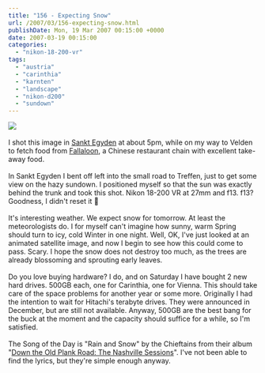```yaml
---
title: "156 - Expecting Snow"
url: /2007/03/156-expecting-snow.html
publishDate: Mon, 19 Mar 2007 00:15:00 +0000
date: 2007-03-19 00:15:00
categories: 
  - "nikon-18-200-vr"
tags: 
  - "austria"
  - "carinthia"
  - "karnten"
  - "landscape"
  - "nikon-d200"
  - "sundown"
---
```

<a href="https://d25zfm9zpd7gm5.cloudfront.net/1200x1200/2007/20070318_170936_ps.jpg"><img src="https://d25zfm9zpd7gm5.cloudfront.net/0600x0600/2007/20070318_170936_ps.jpg"/></a><br/><br/>I shot this image in <a href="http://maps.google.com/maps?f=q&hl=en&q=Sankt+Egyden+Velden+am+W%C3%B6rther+See,+Austria&layer=&ie=UTF8&sll=46.576563,14.065247&sspn=0.114693,0.21183&z=13&ll=46.575737,14.06662&spn=0.114695,0.268135&om=1&iwloc=addr" target="_blank">Sankt Egyden</a> at about 5pm, while on my way to Velden to fetch food from <a href="http://www.fallaloon.at/" target="_blank">Fallaloon</a>, a Chinese restaurant chain with excellent take-away food. <br/><br/>In Sankt Egyden I bent off left into the small road to Treffen, just to get some view on the hazy sundown. I positioned myself so that the sun was exactly behind the trunk and took this shot. Nikon 18-200 VR at 27mm and f13. f13? Goodness, I didn't reset it 🙂<br/><br/>It's interesting weather. We expect snow for tomorrow. At least the meteorologists do. I for myself can't imagine how sunny, warm Spring should turn to icy, cold Winter in one night. Well, OK, I've just looked at an animated satellite image, and now I begin to see how this could come to pass. Scary. I hope the snow does not destroy too much, as the trees are already blossoming and sprouting early leaves.<br/><br/>Do you love buying hardware? I do, and on Saturday I have bought 2 new hard drives. 500GB each, one for Carinthia, one for Vienna. This should take care of the space problems for another year or some more. Originally I had the intention to wait for Hitachi's terabyte drives. They were announced in December, but are still not available. Anyway, 500GB are the best bang for the buck at the moment and the capacity should suffice for a while, so I'm satisfied.<br/><br/>The Song of the Day is "Rain and Snow" by the Chieftains from their album "<a href="http://www.amazon.com/Down-Old-Plank-Road-Nashville/dp/B00006AG7G" target="_blank">Down the Old Plank Road: The Nashville Sessions</a>". I've not been able to find the lyrics, but they're simple enough anyway.
